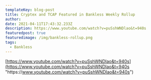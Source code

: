 ```yaml
---
templateKey: blog-post
title: Cryptex and TCAP Featured in Bankless Weekly Rollup
author: 
date: 2021-04-11T17:43:32.233Z
description: https://www.youtube.com/watch?v=puSshWNDlao&t=940s
featuredpost: true
featuredimage: /img/bankless-rollup.png
tags:
  - Bankless
---
```

[https://www.youtube.com/watch?v=puSshWNDlao&t=940s](https://www.youtube.com/watch?v=puSshWNDlao&t=940s "https\://www.youtube.com/watch?v=puSshWNDlao&t=940s")